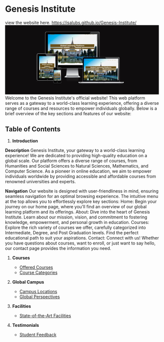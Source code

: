 # Genesis Institute
view the website here.
<https://isalubs.github.io/Genesis-Institute/>
 <img src="assets/images/genesisinstitute.png">
Welcome to the Genesis Institute's official website! This web platform serves as a gateway to a world-class learning experience, offering a diverse range of courses and resources to empower individuals globally. Below is a brief overview of the key sections and features of our website:

## Table of Contents

1. **Introduction**
   
 **Description**
  Genesis Institute, your gateway to a world-class learning experience! We are dedicated to providing high-quality education on a global scale. Our platform offers a diverse range of courses, from Humanities and Social Sciences to Natural Sciences, Mathematics, and Computer Science. As a pioneer in online education, we aim to empower individuals worldwide by providing accessible and affordable courses from renowned universities and experts. 
  
**Navigation**
    Our website is designed with user-friendliness in mind, ensuring seamless navigation for an optimal browsing experience. The     intuitive menu at the top allows you to effortlessly explore key sections:
     Home: Begin your journey on our home page, where you'll find an overview of our global learning platform and its offerings.
     About: Dive into the heart of Genesis Institute. Learn about our mission, vision, and commitment to fostering knowledge, empowerment, and personal growth in education.
     Courses: Explore the rich variety of courses we offer, carefully categorized into Intermediate, Degree, and Post Graduation levels. Find the perfect educational path to suit your aspirations.
     Contact: Connect with us! Whether you have questions about courses, want to enroll, or just want to say hello, our contact page provides the information you need.

1. **Courses**
   - [Offered Courses](#offered-courses)
   - [Course Categories](#course-categories)

2. **Global Campus**
   - [Campus Locations](#campus-locations)
   - [Global Perspectives](#global-perspectives)

3. **Facilities**
   - [State-of-the-Art Facilities](#facilities)

4. **Testimonials**
   - [Student Feedback](#student-feedback)
